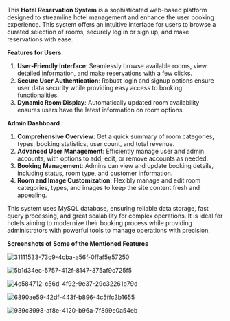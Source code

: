 This **Hotel Reservation System** is a sophisticated web-based platform designed to streamline hotel management and enhance the user booking experience. 
This system offers an intuitive interface for users to browse a curated selection of rooms, securely log in or sign up, and make reservations with ease.

**Features for Users**:

1) **User-Friendly Interface**: Seamlessly browse available rooms, view detailed information, and make reservations with a few clicks.
2) **Secure User Authentication**: Robust login and signup options ensure user data security while providing easy access to booking functionalities.
3) **Dynamic Room Display**: Automatically updated room availability ensures users have the latest information on room options.

**Admin Dashboard** :

1) **Comprehensive Overview**: Get a quick summary of room categories, types, booking statistics, user count, and total revenue.
2) **Advanced User Management**: Efficiently manage user and admin accounts, with options to add, edit, or remove accounts as needed.
3) **Booking Management**: Admins can view and update booking details, including status, room type, and customer information.
4) **Room and Image Customization**: Flexibly manage and edit room categories, types, and images to keep the site content fresh and appealing.

This system uses MySQL database, ensuring reliable data storage, fast query processing, and great scalability for complex operations.
It is ideal for hotels aiming to modernize their booking process while providing administrators with powerful tools to manage operations with precision.

**Screenshots of Some of the Mentioned Features**

![31111533-73c9-4cba-a56f-0ffaf5e57250](https://github.com/user-attachments/assets/cbd8e0d1-5eb1-4123-801a-2a9960934815)

![5b1d34ec-5757-412f-8147-375af9c725f5](https://github.com/user-attachments/assets/f822201e-0556-44fb-94ad-f45ef61d5bad)

![4c584712-c56d-4f92-9e37-29c32261b79d](https://github.com/user-attachments/assets/2b3aaf99-8bcf-426f-82b9-51ce3874e9b9)

![6890ae59-42df-443f-b896-4c5ffc3b1655](https://github.com/user-attachments/assets/517ba1d9-48de-4b1c-85fc-69859b61e4e1)

![939c3998-af8e-4120-b96a-7f899e0a54eb](https://github.com/user-attachments/assets/cdda8819-e66d-4568-8f91-9eef79f1e718)










